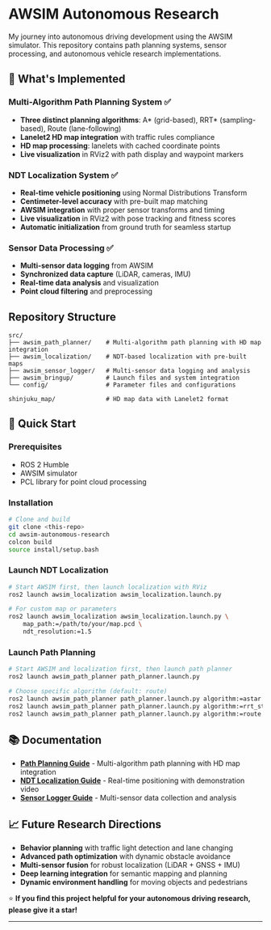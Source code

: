 # AWSIM Autonomous Research

My journey into autonomous driving development using the AWSIM simulator. This repository contains path planning systems, sensor processing, and autonomous vehicle research implementations.

## 🚗 What's Implemented

### Multi-Algorithm Path Planning System ✅
- **Three distinct planning algorithms**: A* (grid-based), RRT* (sampling-based), Route (lane-following)
- **Lanelet2 HD map integration** with traffic rules compliance
- **HD map processing**: lanelets with cached coordinate points
- **Live visualization** in RViz2 with path display and waypoint markers

### NDT Localization System ✅
- **Real-time vehicle positioning** using Normal Distributions Transform  
- **Centimeter-level accuracy** with pre-built map matching
- **AWSIM integration** with proper sensor transforms and timing
- **Live visualization** in RViz2 with pose tracking and fitness scores
- **Automatic initialization** from ground truth for seamless startup

### Sensor Data Processing ✅
- **Multi-sensor data logging** from AWSIM
- **Synchronized data capture** (LiDAR, cameras, IMU)
- **Real-time data analysis** and visualization
- **Point cloud filtering** and preprocessing

## Repository Structure

```
src/
├── awsim_path_planner/    # Multi-algorithm path planning with HD map integration
├── awsim_localization/    # NDT-based localization with pre-built maps
├── awsim_sensor_logger/   # Multi-sensor data logging and analysis  
├── awsim_bringup/         # Launch files and system integration
└── config/                # Parameter files and configurations

shinjuku_map/              # HD map data with Lanelet2 format
```

## 🚀 Quick Start

### Prerequisites
- ROS 2 Humble
- AWSIM simulator
- PCL library for point cloud processing

### Installation
```bash
# Clone and build
git clone <this-repo>
cd awsim-autonomous-research
colcon build
source install/setup.bash
```

### Launch NDT Localization
```bash
# Start AWSIM first, then launch localization with RViz
ros2 launch awsim_localization awsim_localization.launch.py

# For custom map or parameters
ros2 launch awsim_localization awsim_localization.launch.py \
    map_path:=/path/to/your/map.pcd \
    ndt_resolution:=1.5
```

### Launch Path Planning
```bash
# Start AWSIM and localization first, then launch path planner
ros2 launch awsim_path_planner path_planner.launch.py

# Choose specific algorithm (default: route)
ros2 launch awsim_path_planner path_planner.launch.py algorithm:=astar
ros2 launch awsim_path_planner path_planner.launch.py algorithm:=rrt_star
ros2 launch awsim_path_planner path_planner.launch.py algorithm:=route
```


## 📚 Documentation

- **[Path Planning Guide](src/awsim_path_planner/README.md)** - Multi-algorithm path planning with HD map integration
- **[NDT Localization Guide](src/awsim_localization/README.md)** - Real-time positioning with demonstration video
- **[Sensor Logger Guide](src/awsim_sensor_logger/README.md)** - Multi-sensor data collection and analysis


## 📈 Future Research Directions

- **Behavior planning** with traffic light detection and lane changing
- **Advanced path optimization** with dynamic obstacle avoidance
- **Multi-sensor fusion** for robust localization (LiDAR + GNSS + IMU)
- **Deep learning integration** for semantic mapping and planning
- **Dynamic environment handling** for moving objects and pedestrians

⭐ **If you find this project helpful for your autonomous driving research, please give it a star!**

---
